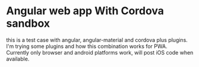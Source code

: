 # Angular web app With Cordova sandbox    
this is a test case with angular, angular-material and cordova plus plugins.    
I'm trying some plugins and how this combination works for PWA.    
Currently only browser and android platforms work, will post iOS code when available.

